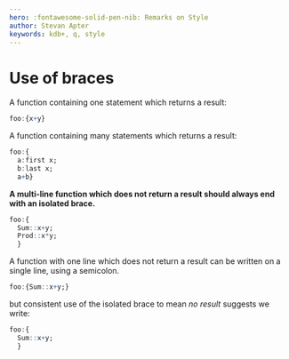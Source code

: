 ```yaml
---
hero: :fontawesome-solid-pen-nib: Remarks on Style
author: Stevan Apter
keywords: kdb+, q, style
---
```


# Use of braces


A function containing one statement which returns a result:

```q
foo:{x+y}
```

A function containing many statements which returns a result:

```q
foo:{
  a:first x;
  b:last x;
  a+b}
```

**A multi-line function which does not return a result should always end with an isolated brace.**

```q
foo:{
  Sum::x+y;
  Prod::x*y;
  }
```

A function with one line which does not return a result can be written on a single line, using a semicolon.

```q
foo:{Sum::x+y;}
```

but consistent use of the isolated brace to mean _no result_ suggests we write:

```q
foo:{
  Sum::x+y;
  }
```

